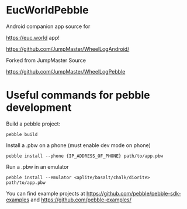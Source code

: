 # EucWorldPebble

Android companion app source for

https://euc.world app!

https://github.com/JumpMaster/WheelLogAndroid/

Forked from JumpMaster Source

https://github.com/JumpMaster/WheelLogPebble


# Useful commands for pebble development

Build a pebble project:

	pebble build

Install a .pbw on a phone (must enable dev mode on phone)

	pebble install --phone {IP_ADDRESS_OF_PHONE} path/to/app.pbw

Run a .pbw in an emulator

	pebble install --emulator <aplite/basalt/chalk/diorite> path/to/app.pbw

You can find example projects at https://github.com/pebble/pebble-sdk-examples and https://github.com/pebble-examples/
